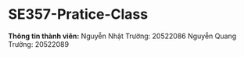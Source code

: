# SE357-Pratice-Class
**Thông tin thành viên:**
<space>Nguyễn Nhật Trường: 20522086<space>
<space>Nguyễn Quang Trưởng: 20522089<space>

